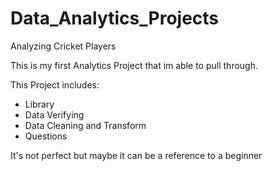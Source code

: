 # Data_Analytics_Projects
Analyzing Cricket Players

This is my first Analytics Project that im able to pull through.

This Project includes:
 - Library
 - Data Verifying
 - Data Cleaning and Transform
 - Questions

It's not perfect but maybe it can be a reference to a beginner
